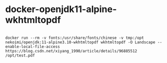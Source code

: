# docker-openjdk11-alpine-wkhtmltopdf

```shell

docker run --rm -v fonts:/usr/share/fonts/chinese -v tmp:/opt nekoimi/openjdk:11-alpine3.10-wkhtmltopdf wkhtmltopdf -O Landscape --enable-local-file-access https://blog.csdn.net/xiyang_1990/article/details/96885512 /opt/test.pdf

```
